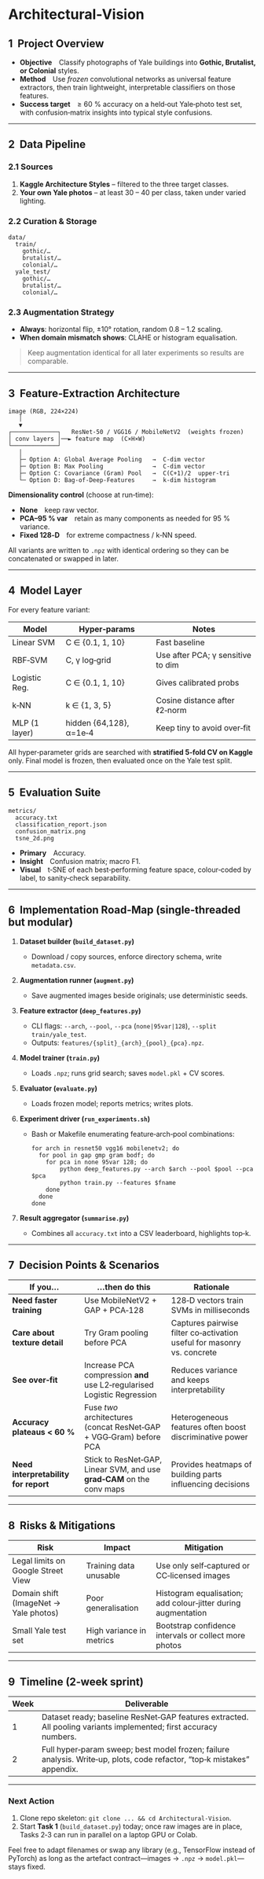 # Architectural-Vision
## 1  Project Overview
- **Objective** Classify photographs of Yale buildings into **Gothic, Brutalist, or Colonial** styles.  
- **Method** Use *frozen* convolutional networks as universal feature extractors, then train lightweight, interpretable classifiers on those features.  
- **Success target** ≥ 60 % accuracy on a held‑out Yale‑photo test set, with confusion‑matrix insights into typical style confusions.

---

## 2  Data Pipeline
### 2.1 Sources  
1. **Kaggle Architecture Styles** – filtered to the three target classes.  
2. **Your own Yale photos** – at least 30 – 40 per class, taken under varied lighting.

### 2.2 Curation & Storage  
```
data/
  train/
    gothic/…
    brutalist/…
    colonial/…
  yale_test/
    gothic/…
    brutalist/…
    colonial/…
```

### 2.3 Augmentation Strategy  
- **Always**: horizontal flip, ±10° rotation, random 0.8 – 1.2 scaling.  
- **When domain mismatch shows**: CLAHE or histogram equalisation.  
> Keep augmentation identical for all later experiments so results are comparable.

---

## 3  Feature‑Extraction Architecture
```
image (RGB, 224×224)
   │
   ▼
┌─────────────┐   ResNet‑50 / VGG16 / MobileNetV2  (weights frozen)
│ conv layers │──► feature map  (C×H×W)
└─────────────┘
   │
   ├─ Option A: Global Average Pooling   →  C‑dim vector
   ├─ Option B: Max Pooling              →  C‑dim vector
   ├─ Option C: Covariance (Gram) Pool   →  C(C+1)/2  upper‑tri
   └─ Option D: Bag‑of‑Deep‑Features     →  k‑dim histogram
```

**Dimensionality control** (choose at run‑time):  
- **None** keep raw vector.  
- **PCA–95 % var** retain as many components as needed for 95 % variance.  
- **Fixed 128‑D** for extreme compactness / k‑NN speed.

All variants are written to `.npz` with identical ordering so they can be concatenated or swapped in later.

---

## 4  Model Layer
For every feature variant:

| Model           | Hyper‑params            | Notes |
|-----------------|-------------------------|-------|
| Linear SVM      | C ∈ {0.1, 1, 10}       | Fast baseline |
| RBF‑SVM         | C, γ log‑grid          | Use after PCA; γ sensitive to dim |
| Logistic Reg.   | C ∈ {0.1, 1, 10}       | Gives calibrated probs |
| k‑NN            | k ∈ {1, 3, 5}          | Cosine distance after ℓ2‑norm |
| MLP (1 layer)   | hidden {64,128}, α=1e‑4| Keep tiny to avoid over‑fit |

All hyper‑parameter grids are searched with **stratified 5‑fold CV on Kaggle** only. Final model is frozen, then evaluated once on the Yale test split.

---

## 5  Evaluation Suite
```
metrics/
  accuracy.txt
  classification_report.json
  confusion_matrix.png
  tsne_2d.png
```
- **Primary** Accuracy.  
- **Insight** Confusion matrix; macro F1.  
- **Visual** t‑SNE of each best‑performing feature space, colour‑coded by label, to sanity‑check separability.

---

## 6  Implementation Road‑Map (single‑threaded but modular)
1. **Dataset builder (`build_dataset.py`)**  
   - Download / copy sources, enforce directory schema, write `metadata.csv`.

2. **Augmentation runner (`augment.py`)**  
   - Save augmented images beside originals; use deterministic seeds.

3. **Feature extractor (`deep_features.py`)**  
   - CLI flags: `--arch`, `--pool`, `--pca` (`none|95var|128`), `--split train/yale_test`.  
   - Outputs: `features/{split}_{arch}_{pool}_{pca}.npz`.

4. **Model trainer (`train.py`)**  
   - Loads `.npz`; runs grid search; saves `model.pkl` + CV scores.

5. **Evaluator (`evaluate.py`)**  
   - Loads frozen model; reports metrics; writes plots.

6. **Experiment driver (`run_experiments.sh`)**  
   - Bash or Makefile enumerating feature‑arch‑pool combinations:
     ```
     for arch in resnet50 vgg16 mobilenetv2; do
       for pool in gap gmp gram bodf; do
         for pca in none 95var 128; do
             python deep_features.py --arch $arch --pool $pool --pca $pca
             python train.py --features $fname
         done
       done
     done
     ```

7. **Result aggregator (`summarise.py`)**  
   - Combines all `accuracy.txt` into a CSV leaderboard, highlights top‑k.

---

## 7  Decision Points & Scenarios
| If you… | …then do this | Rationale |
|---------|---------------|-----------|
| **Need faster training** | Use MobileNetV2 + GAP + PCA‑128 | 128‑D vectors train SVMs in milliseconds |
| **Care about texture detail** | Try Gram pooling before PCA | Captures pairwise filter co‑activation useful for masonry vs. concrete |
| **See over‑fit** | Increase PCA compression **and** use L2‑regularised Logistic Regression | Reduces variance and keeps interpretability |
| **Accuracy plateaus < 60 %** | Fuse *two* architectures (concat ResNet‑GAP + VGG‑Gram) before PCA | Heterogeneous features often boost discriminative power |
| **Need interpretability for report** | Stick to ResNet‑GAP, Linear SVM, and use **grad‑CAM** on the conv maps | Provides heatmaps of building parts influencing decisions |

---

## 8  Risks & Mitigations
| Risk | Impact | Mitigation |
|------|--------|-----------|
| Legal limits on Google Street View | Training data unusable | Use only self‑captured or CC‑licensed images |
| Domain shift (ImageNet → Yale photos) | Poor generalisation | Histogram equalisation; add colour‑jitter during augmentation |
| Small Yale test set | High variance in metrics |  Bootstrap confidence intervals or collect more photos |

---

## 9  Timeline (2‑week sprint)
| Week | Deliverable |
|------|-------------|
| 1 | Dataset ready; baseline ResNet‑GAP features extracted. All pooling variants implemented; first accuracy numbers.|
| 2 | Full hyper‑param sweep; best model frozen; failure analysis. Write‑up, plots, code refactor, “top‑k mistakes” appendix. |
---

### Next Action
1. Clone repo skeleton: `git clone ... && cd Architectural-Vision`.  
2. Start **Task 1** (`build_dataset.py`) today; once raw images are in place, Tasks 2‑3 can run in parallel on a laptop GPU or Colab.

Feel free to adapt filenames or swap any library (e.g., TensorFlow instead of PyTorch) as long as the artefact contract—images → `.npz` → `model.pkl`—stays fixed.
